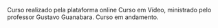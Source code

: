 Curso realizado pela plataforma online Curso em Vídeo, ministrado pelo professor Gustavo Guanabara.
Curso em andamento.

